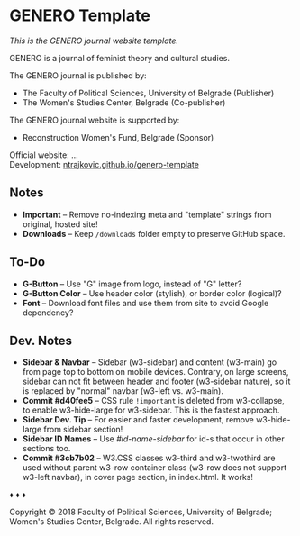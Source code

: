 # GENERO Template

_This is the GENERO journal website template._

GENERO is a journal of feminist theory and cultural studies.

The GENERO journal is published by:

* The Faculty of Political Sciences, University of Belgrade (Publisher)
* The Women's Studies Center, Belgrade (Co-publisher)

The GENERO journal website is supported by:
* Reconstruction Women's Fund, Belgrade (Sponsor)

Official website: ...\
Development: [ntrajkovic.github.io/genero-template](https://ntrajkovic.github.io/genero-template)

## Notes

* **Important** &ndash; Remove no-indexing meta and "template" strings from original, hosted site!
* **Downloads** &ndash; Keep `/downloads` folder empty to preserve GitHub space.

## To-Do

* **G-Button** &ndash; Use "G" image from logo, instead of "G" letter?
* **G-Button Color** &ndash; Use header color (stylish), or border color (logical)?
* **Font** &ndash; Download font files and use them from site to avoid Google dependency?

## Dev. Notes

* **Sidebar & Navbar** &ndash; Sidebar (w3-sidebar) and content (w3-main) go from page top to bottom on mobile devices. Contrary, on large screens, sidebar can not fit between header and footer (w3-sidebar nature), so it is replaced by "normal" navbar (w3-left vs. w3-main).
* **Commit #d40fee5** &ndash; CSS rule `!important` is deleted from w3-collapse, to enable w3-hide-large for w3-sidebar. This is the fastest approach.
* **Sidebar Dev. Tip** &ndash; For easier and faster development, remove w3-hide-large from sidebar section!
* **Sidebar ID Names** &ndash; Use _#id-name-sidebar_ for id-s that occur in other sections too.
* **Commit #3cb7b02** &ndash; W3.CSS classes w3-third and w3-twothird are used without parent w3-row container class (w3-row does not support w3-left navbar), in cover page section, in index.html. It works!

&diams; &diams; &diams;

Copyright &copy; 2018 Faculty of Political Sciences, University of Belgrade; Women's Studies Center, Belgrade. All rights reserved.
